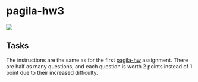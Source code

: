 # pagila-hw3
[![](https://github.com/somu-a/pagila-hw3/workflows/tests/badge.svg)](https://github.com/somu-a/pagila-hw3/actions?query=workflow%3Atests)

## Tasks

The instructions are the same as for the first [pagila-hw](https://github.com/mikeizbicki/pagila-hw) assignment.
There are half as many questions, and each question is worth 2 points instead of 1 point due to their increased difficulty.
